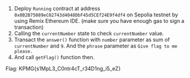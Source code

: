 1. Deploy `Running` contract at address `0x0B2B75089eC02743d4048DbF45d5CEf24E9f4df4` on Sepolia testnet by using Remix Ethereum IDE. (make sure you have enough gas to sign a transaction)
2. Calling the `currentNumber` state to check `currentNumber` value.
3. Transact the `answer()` function with `number` parameter as sum of `currentNumber` and `9`. And the `phrase` parameter as `Give flag to me please.`
4. And call `getFlag()` function then.

Flag: KPMG{s1MpL3_C0ntr4cT_r34D1ng_i5_eZ}
